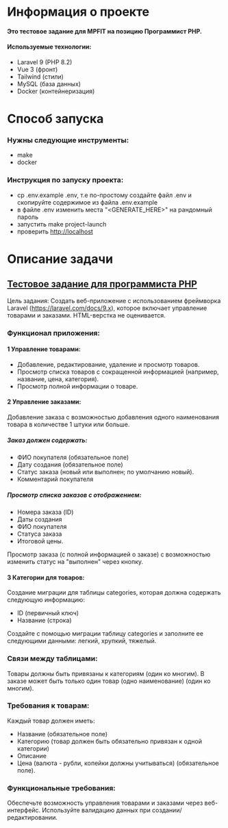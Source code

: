 # Информация о проекте

#### Это тестовое задание для MPFIT на позицию Программист PHP.

#### Используемые технологии:
- Laravel 9 (PHP 8.2)
- Vue 3 (фронт)
- Tailwind (стили)
- MySQL (база данных)
- Docker (контейнеризация)

# Способ запуска
### Нужны следующие инструменты:
- make
- docker

### Инструкция по запуску проекта:
- cp .env.example .env, т.е по-простому создайте файл .env и скопируйте содержимое из файла .env.example
- в файле .env изменить места "<GENERATE_HERE>" на рандомный пароль
- запустить make project-launch
- проверить <a href="http://localhost">http://localhost</a>

# Описание задачи

## <a href="https://docs.google.com/document/d/1AS9WeZz6Ak9eS5u2UtrRUGcJs1TKskcpH7faURtSaZY">Тестовое задание для программиста PHP</a>

Цель задания: Создать веб-приложение с использованием фреймворка Laravel (https://laravel.com/docs/9.x), которое включает управление товарами и заказами. HTML-верстка не оценивается.

### Функционал приложения:

#### 1 Управление товарами:
- Добавление, редактирование, удаление и просмотр товаров.
- Просмотр списка товаров с сокращенной информацией (например, название, цена, категория).
- Просмотр полной информации о товаре.

#### 2 Управление заказами:
Добавление заказа с возможностью добавления одного наименования товара в количестве 1 штуки или больше.

##### Заказ должен содержать:
- ФИО покупателя (обязательное поле)
- Дату создания (обязательное поле)
- Статус заказа (новый или выполнен; по умолчанию новый).
- Комментарий покупателя

##### Просмотр списка заказов с отображением:
- Номера заказа (ID)
- Даты создания
- ФИО покупателя
- Статуса заказа
- Итоговой цены.

Просмотр заказа (с полной информацией о заказе) с возможностью изменить статус на "выполнен" через кнопку.

#### 3 Категории для товаров:

Создание миграции для таблицы categories, которая должна содержать следующую информацию:
- ID (первичный ключ)
- Название (строка)

Создайте с помощью миграции таблицу categories и заполните ее следующими данными: легкий, хрупкий, тяжелый.

### Связи между таблицами:

Товары должны быть привязаны к категориям (один ко многим).
В заказе может быть только один товар (одно наименование) (один ко многим).

### Требования к товарам:

Каждый товар должен иметь:
- Название (обязательное поле)
- Категорию (товар должен быть обязательно привязан к одной категории)
- Описание
- Цена (валюта - рубли, копейки должны учитываться) (обязательное поле).

### Функциональные требования:

Обеспечьте возможность управления товарами и заказами через веб-интерфейс.
Используйте валидацию данных при создании/редактировании.
